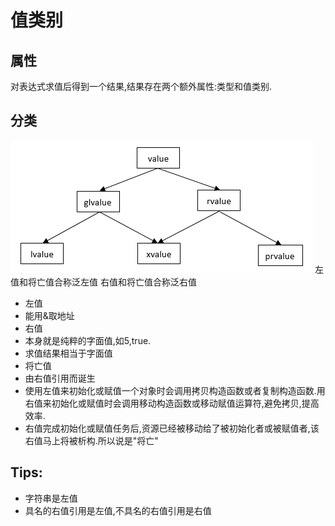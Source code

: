
# 值类别
## 属性
对表达式求值后得到一个结果,结果存在两个额外属性:类型和值类别.
## 分类
![值类别的概念](/assets/Image.png)
左值和将亡值合称泛左值
右值和将亡值合称泛右值
* 左值 
 * 能用&取地址
* 右值 
 * 本身就是纯粹的字面值,如5,true.
 * 求值结果相当于字面值
* 将亡值
 * 由右值引用而诞生
 * 使用左值来初始化或赋值一个对象时会调用拷贝构造函数或者复制构造函数.用右值来初始化或赋值时会调用移动构造函数或移动赋值运算符,避免拷贝,提高效率.
 * 右值完成初始化或赋值任务后,资源已经被移动给了被初始化者或被赋值者,该右值马上将被析构.所以说是"将亡"

## Tips:
* 字符串是左值
* 具名的右值引用是左值,不具名的右值引用是右值

